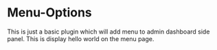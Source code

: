 # Menu-Options
This is just a basic plugin which will add menu to admin dashboard side panel. This is display hello world on the menu page.
